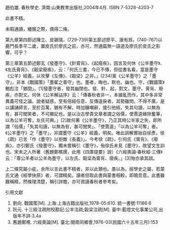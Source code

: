 趙伯雄. 春秋學史. 濟南:山東教育出版社,2004年4月. ISBN 7-5328-4203-7

此書不精。

未暇通讀，繙閱之際，偶得二條。

第九章第四節述陳立、皮錫瑞，(729-739)第五節述廖平、康有爲，(740-767)以鹿門長季平二歲，置皮氏於廖氏之前，亦可，然通篇無一語道及廖氏於皮氏之影響，可乎？

第三章第五節述鄭玄《發墨守》、《針膏肓》、《起廢疾》，因言及何休《公羊墨守》、《左氏膏肓》、《穀梁廢疾》，云：「何氏三書，今已不傳，但從書名看，當是墨守《公羊》經義，以攻擊《左傳》、《穀梁》之非。」(234)案《公羊墨守》之「墨守」，非本《戰國策》「墨翟之善守」也。墨者，晦也，默也，幽也。守，《戰國策》鮑彪注「猶閉」。[1]發墨守者，發其幽閉也。發、針、起，對文，墨守、膏肓、廢疾，亦對文。何休《公羊解詁序》云：「傳春秋者非一，本據亂而作，其中多非常異義可怪之論。說者疑惑，至有倍經任意、反傳違戾者。其勢雖問，不得不廣，是以講誦師言，至於百萬，猶有不解，時加釀嘲辭，援引他經，失其句讀，以無為有，甚可閔笑者，不可勝記也。是以治古學貴文章者謂之俗儒，使賈逵緣隙奮筆，以為公羊可奪，左氏可興。」[2]故何著《公羊墨守》，乃正其時公羊家之失，即所謂「俗儒」「失其句讀，以無為有，甚可閔笑」、「使賈逵」「以為公羊可奪」者。《公羊墨守》之「墨守」，非謂墨守《公羊》經義，明矣。唯此誤解實始自徐彥。徐《疏》已言「作《墨守》以拒敵《長義》」。今考徐《疏》，引何氏《膏肓》、《廢疾》，亦引鄭氏《發墨守》，獨未嘗稱引《墨守》，殆徐氏未見《墨守》，故望文生訓也。宋末之人所著（舊題鄭樵撰，此用《四庫提要》說）《六經奧論·春秋經·三傳》云：「尊公羊者以公羊為墨守，以左氏、榖梁為膏肓、廢疾。」[3]殆亦承其誤。

上二條究屬小疵，余所以言此書不精者，非以此類也。愚以為，經學史之屬，若蒙氏文通《經學抉原》者，可謂精矣。讀者但取此書與蒙書相較，即曉吾意。此書雖難稱精，然條理清楚，稱引詳贍，亦可資讀春秋者參考矣。

引用文獻

1. 劉向. 戰國策[M]. 上海:上海古籍出版社,1978-05:610. 統一書號:11186·6
2. 阮元. 十三經注疏附校勘記:公羊注疏;榖梁注疏[M]. 臺中:藍燈文化事業公司,出版年不詳:3,4a
3. 舊題鄭樵. 六經奧論[M]. 臺北:閩南同鄉會,1976-03(民國六十五年三月):153
